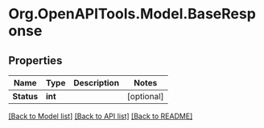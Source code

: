 
# Org.OpenAPITools.Model.BaseResponse

## Properties

Name | Type | Description | Notes
------------ | ------------- | ------------- | -------------
**Status** | **int** |  | [optional] 

[[Back to Model list]](../README.md#documentation-for-models)
[[Back to API list]](../README.md#documentation-for-api-endpoints)
[[Back to README]](../README.md)

